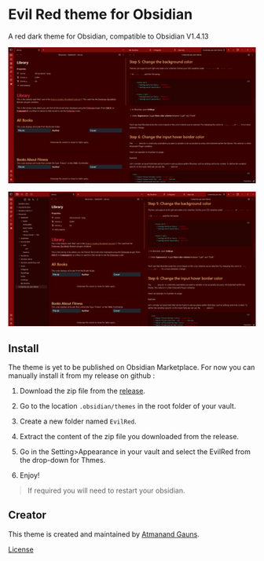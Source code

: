 # Evil Red theme for Obsidian

A red dark theme for Obsidian, compatible to Obsidian V1.4.13

![SidebarOff](EvilRedThemeThumbnail.png)

![SidebarOn](EvilRedThemeThumbnail2.png)

## Install

The theme is yet to be published on Obsidian Marketplace. For now you can manually install it from my release on github :

1. Download the zip file from the [release](https://github.com/tu2-atmanand/EvilRed-ObsidianTheme/releases).

2. Go to the location ``.obsidian/themes`` in the root folder of your vault.

3. Create a new folder named `EvilRed`.

4. Extract the content of the zip file you downloaded from the release.

5. Go in the Setting>Appearance in your vault and select the EvilRed from the drop-down for Thmes.

6. Enjoy!

> If required you will need to restart your obsidian.

## Creator

This theme is created and maintained by [Atmanand Gauns](https://github.com/tu2-atmanand).

[License]()
